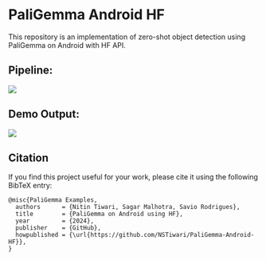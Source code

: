 # PaliGemma Android HF
This repository is an implementation of zero-shot object detection using PaliGemma on Android with HF API.

## Pipeline:
<img src="https://github.com/NSTiwari/PaliGemma-Android-HF/blob/main/assets/PaliGemma-Android-HF-Pipeline.png"/>


## Demo Output:
<img src="https://github.com/NSTiwari/PaliGemma-Android-HF/blob/main/assets/paligemma-android.gif"/>

## Citation
If you find this project useful for your work, please cite it using the following BibTeX entry:

```
@misc{PaliGemma Examples,
  authors      = {Nitin Tiwari, Sagar Malhotra, Savio Rodrigues},
  title        = {PaliGemma on Android using HF},
  year         = {2024},
  publisher    = {GitHub},
  howpublished = {\url{https://github.com/NSTiwari/PaliGemma-Android-HF}},
}
```
